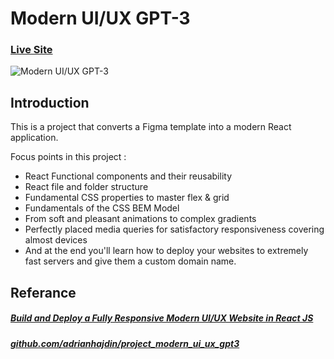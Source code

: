 # Modern UI/UX GPT-3
### [Live Site](https://project-modern-ui-ux-gpt3.netlify.app/)

![Modern UI/UX GPT-3](https://i.ibb.co/TR5LW9z/image.png)

## Introduction
This is a project that converts a Figma template into a modern React application. 

Focus points in this project :

- React Functional components and their reusability
- React file and folder structure
- Fundamental CSS properties to master flex & grid
- Fundamentals of the CSS BEM Model
- From soft and pleasant animations to complex gradients
- Perfectly placed media queries for satisfactory responsiveness covering almost devices
- And at the end you'll learn how to deploy your websites to extremely fast servers and give them a custom domain name.

## Referance
##### [Build and Deploy a Fully Responsive Modern UI/UX Website in React JS](https://www.youtube.com/watch?v=LMagNcngvcU)
##### [github.com/adrianhajdin/project_modern_ui_ux_gpt3](https://github.com/adrianhajdin/project_modern_ui_ux_gpt3)
